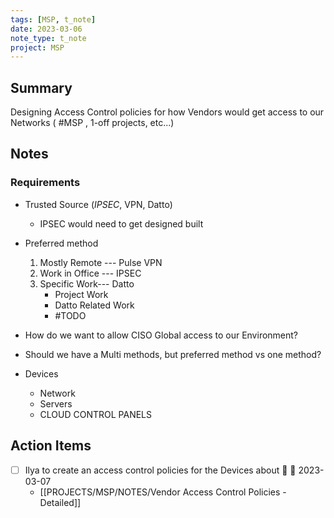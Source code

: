 ```yaml
---
tags: [MSP, t_note]
date: 2023-03-06
note_type: t_note
project: MSP
---
```


## Summary
Designing Access Control policies for how Vendors would get access to our Networks ( #MSP , 1-off projects, etc...)


## Notes
### Requirements
* Trusted Source (*IPSEC*, VPN, Datto)
	* IPSEC would need to get designed built
* Preferred method
	1. Mostly Remote --- Pulse VPN
	2. Work in Office --- IPSEC
	3. Specific Work--- Datto
		* Project Work
		* Datto Related Work
		* #TODO 

* How do we want to allow CISO Global access to our Environment? 
* Should we have a Multi methods, but preferred method vs one method?
* Devices
	* Network
	* Servers
	* CLOUD CONTROL PANELS

## Action Items
- [ ] Ilya to create an access control policies for the Devices about 🔼 📅 2023-03-07
	- [[PROJECTS/MSP/NOTES/Vendor Access Control Policies - Detailed]]



